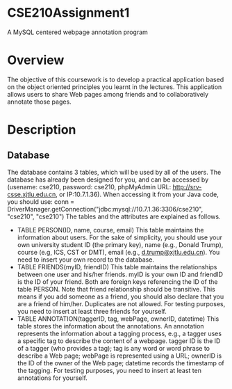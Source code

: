 # CSE210Assignment1
A MySQL centered webpage annotation program
# Overview
The objective of this coursework is to develop a practical application based on the object oriented principles you learnt in the lectures. This application allows users to share Web pages among friends and to collaboratively annotate those pages.
# Description
## Database
The database contains 3 tables, which will be used by all of the users. The database has already been designed for you, and can be accessed by (usename: cse210, password: cse210, phpMyAdmin URL: http://srv-csse.xjtlu.edu.cn, or   IP:10.7.1.36). When accessing it from your Java code, you should use: conn = DriverManager.getConnection("jdbc:mysql://10.7.1.36:3306/cse210", "cse210", "cse210")
The tables and the attributes are explained as follows.
* TABLE PERSON(ID, name, course, email)
This table maintains the information about users. For the sake of simplicity, you should use your own university student ID (the primary key), name (e.g., Donald Trump), course (e.g, ICS, CST or DMT), email (e.g., d.trump@xjtlu.edu.cn). You need to insert your own record to the database.
* TABLE FRIENDS(myID, friendID)
This table maintains the relationships between one user and his/her friends. myID is your own ID and friendID is the ID of your friend. Both are foreign keys referencing the ID of the table PERSON. Note that friend relationship should be transitive. This means if you add someone as a friend, you should also declare that you are a friend of him/her. Duplicates are not allowed. For testing purposes, you need to insert at least three friends for yourself. 
* TABLE ANNOTATION(taggerID, tag, webPage, ownerID, datetime)
This table stores the information about the annotations. An annotation represents the information about a tagging process, e.g., a tagger uses a specific tag to describe the content of a webpage. tagger ID is the ID of a tagger (who provides a tag); tag is any word or word phrase to describe a Web page; webPage is represented using a URL; ownerID is the ID of the owner of the Web page; datetime records the timestamp of the tagging. For testing purposes, you need to insert at least ten annotations for yourself.
